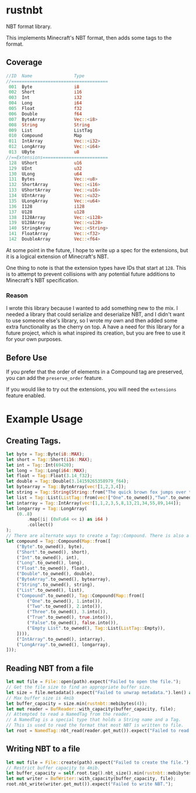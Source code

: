 # rustnbt

NBT format library.

This implements Minecraft's NBT format, then adds some tags to the format.

## Coverage

```rs
//ID  Name                Type         
//=====================================
 001  Byte                i8
 002  Short               i16
 003  Int                 i32
 004  Long                i64
 005  Float               f32
 006  Double              f64
 007  ByteArray           Vec::<i8>
 008  String              String
 009  List                ListTag
 010  Compound            Map
 011  IntArray            Vec::<i32>
 012  LongArray           Vec::<i64>
 013  UByte               u8
//==Extensions=========================
 128  UShort              u16
 129  UInt                u32
 130  ULong               u64
 131  Bytes               Vec::<u8>
 132  ShortArray          Vec::<i16>
 133  UShortArray         Vec::<u16>
 134  UIntArray           Vec::<u32>
 135  ULongArray          Vec::<u64>
 136  I128                i128
 137  U128                u128
 138  I128Array           Vec::<i128>
 139  U128Array           Vec::<u128>
 140  StringArray         Vec::<String>
 141  FloatArray          Vec::<f32>
 142  DoubleArray         Vec::<f64>
```
At some point in the future, I hope to write up a spec for the extensions, but it is a logical extension of Minecraft's NBT.

One thing to note is that the extension types have IDs that start at `128`. This is to attempt to prevent collisions with any potential future additions to Minecraft's NBT specification.

### Reason

I wrote this library because I wanted to add something new to the mix. I needed a library that could serialize and deserialize NBT, and I didn't want to use someone else's library, so I wrote my own and then added some extra functionality as the cherry on top. A have a need for this library for a future project, which is what inspired its creation, but you are free to use it for your own purposes.

## Before Use

If you prefer that the order of elements in a Compound tag are preserved, you can add the `preserve_order` feature.

If you would like to try out the extensions, you will need the `extensions` feature enabled.

# Example Usage

## Creating Tags.

```rs
let byte = Tag::Byte(i8::MAX);
let short = Tag::Short(i16::MAX);
let int = Tag::Int(69420);
let long = Tag::Long(i64::MAX);
let float = Tag::Float(3.14_f32);
let double = Tag::Double(3.14159265358979_f64);
let bytearray = Tag::ByteArray(vec![1,2,3,4]);
let string = Tag::String(String::from("The quick brown fox jumps over the lazy dog🎈🎄"));
let list = Tag::List(ListTag::from(vec!["One".to_owned(),"Two".to_owned(), "Three".to_owned()]));
let intarray = Tag::IntArray(vec![1,1,2,3,5,8,13,21,34,55,89,144]);
let longarray = Tag::LongArray(
    (0..8)
        .map(|i| (0xFu64 << i) as i64 )
        .collect()
);
// There are alternate ways to create a Tag::Compound. There is also a macro. More on that later.
let compound = Tag::Compound(Map::from([
    ("Byte".to_owned(), byte),
    ("Short".to_owned(), short),
    ("Int".to_owned(), int),
    ("Long".to_owned(), long),
    ("Float".to_owned(), float),
    ("Double".to_owned(), double),
    ("ByteArray".to_owned(), bytearray),
    ("String".to_owned(), string),
    ("List".to_owned(), list),
    ("Compound".to_owned(), Tag::Compound(Map::from([
        ("One".to_owned(), 1.into()),
        ("Two".to_owned(), 2.into()),
        ("Three".to_owned(), 3.into()),
        ("True".to_owned(), true.into()),
        ("False".to_owned(), false.into()),
        ("Empty List".to_owned(), Tag::List(ListTag::Empty)),
    ]))),
    ("IntArray".to_owned(), intarray),
    ("LongArray".to_owned(), longarray),
]));
```

## Reading NBT from a file

```rs
let mut file = File::open(path).expect("Failed to open the file.");
// Get the file size to find an appropriate buffer size.
let size = file.metadata().expect("Failed to unwrap metadata.").len() as usize;
// Max buffer size is 4mib
let buffer_capacity = size.min(rustnbt::mebibytes(4));
let mut reader = BufReader::with_capacity(buffer_capacity, file);
// Attempted to read a NamedTag from the reader.
// A NamedTag is a special type that holds a String name and a Tag.
// This is used to read the format that most NBT is written to file.
let root = NamedTag::nbt_read(reader.get_mut()).expect("Failed to read NBT.");
```

## Writing NBT to a file

```rs
let mut file = File::create(path).expect("Failed to create the file.");
// Restrict buffer capacity to 4mib.
let buffer_capacity = self.root.tag().nbt_size().min(rustnbt::mebibytes(4));
let mut writer = BufWriter::with_capacity(buffer_capacity, file);
root.nbt_write(writer.get_mut()).expect("Failed to write NBT.");
```